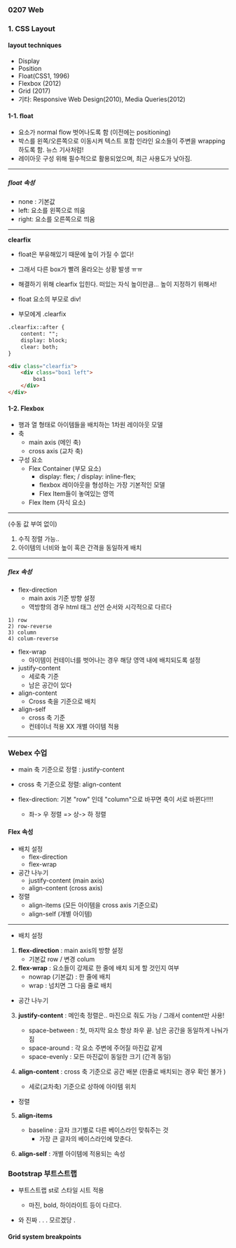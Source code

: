 ### 0207 Web 



### 1. CSS Layout

#### layout techniques

- Display
- Position
- Float(CSS1, 1996)
- Flexbox (2012)
- Grid (2017)
- 기타: Responsive Web Design(2010), Media Queries(2012)



#### 1-1. float

- 요소가 normal flow 벗어나도록 함 (이전에는 positioning)
- 박스를 왼쪽/오른쪽으로 이동시켜 텍스트 포함 인라인 요소들이 주변을 wrapping 하도록 함. 뉴스 기사처럼! 
- 레이아웃 구성 위해 필수적으로 활용되었으며, 최근 사용도가 낮아짐.

---

##### float 속성

- none : 기본값
- left: 요소를 왼쪽으로 띄움
- right: 요소를 오른쪽으로 띄움 

---

**clearfix** 

- float은 부유해있기 때문에 높이 가질 수 없다! 
- 그래서 다른 box가 빨려 올라오는 상황 발생 ㅠㅠ 
- 해결하기 위해 clearfix 입힌다. 떠있는 자식 높이만큼... 높이 지정하기 위해서! 

- float 요소의 부모로 div!
- 부모에게 .clearfix 

```html
.clearfix::after {
	content: "";
	display: block;
	clear: both;
}

<div class="clearfix">
    <div class="box1 left">
        box1
    </div>
</div>
```



#### 1-2. Flexbox 

- 행과 열 형태로 아이템들을 배치하는 1차원 레이아웃 모델
- 축
  - main axis (메인 축)
  - cross axis (교차 축)
- 구성 요소
  - Flex Container (부모 요소)
    - display: flex; / display: inline-flex;
    - flexbox 레이아웃을 형성하는 가장 기본적인 모델
    - Flex Item들이 놓여있는 영역
  - Flex Item (자식 요소)

---

(수동 값 부여 없이)

1. 수직 정렬 가능..
2. 아이템의 너비와 높이 혹은 간격을 동일하게 배치 

---

##### flex 속성

- flex-direction
  - main axis 기준 방향 설정 
  - 역방향의 경우 html 태그 선언 순서와 시각적으로 다르다

```
1) row
2) row-reverse
3) column
4) colum-reverse
```



- flex-wrap
  - 아이템이 컨테이너를 벗어나는 경우 해당 영역 내에 배치되도록 설정 
- justify-content
  - 세로축 기준
  - 남은 공간이 있다
- align-content
  - Cross 축을 기준으로 배치
- align-self
  - cross 축 기준
  - 컨테이너 적용 XX  개별 아이템 적용 

---

### Webex 수업

- main 축 기준으로 정렬 : justify-content

- cross 축 기준으로 정렬: align-content
- flex-direction: 기본 "row" 인데 "column"으로 바꾸면 축이 서로 바뀐다!!!! 
  - 좌-> 우 정렬 => 상-> 하 정렬

#### Flex 속성

- 배치 설정
  - flex-direction
  - flex-wrap
- 공간 나누기
  - justify-content (main axis)
  - align-content (cross axis)
- 정렬
  - align-items (모든 아이템을  cross axis 기준으로)
  - align-self (개별 아이템)

---

- 배치 설정

1. **flex-direction** : main axis의 방향 설정 
   - 기본값 row / 변경 colum
2. **flex-wrap** : 요소들이 강제로 한 줄에 배치 되게 할 것인지 여부
   - nowrap (기본값) : 한 줄에 배치
   - wrap : 넘치면 그 다음 줄로 배치

- 공간 나누기

3. **justify-content** : 메인축 정렬은.. 마진으로 줘도 가능 / 그래서 content만 사용! 
   - space-between : 첫, 마지막 요소 항상 좌우 끝. 남은 공간을 동일하게 나눠가짐
   - space-around : 각 요소 주변에 주어질 마진값 같게
   - space-evenly : 모든 마진값이 동일한 크기 (간격 동일)

4. **align-content** : cross 축 기준으로 공간 배분 (한줄로 배치되는 경우 확인 불가 )
   - 세로(교차축) 기준으로 상하에 아이템 위치 

- 정렬

5. **align-items**
   - baseline : 글자 크기별로 다른 베이스라인 맞춰주는 것
     - 가장 큰 글자의 베이스라인에 맞춘다.

6. **align-self** : 개별 아이템에 적용되는 속성





### Bootstrap 부트스트랩

- 부트스트랩 st로 스타일 시트 적용 
  - 마진, bold, 하이라이트 등이 다르다. 

- 와 진짜 . . . 모르겠당 . 



#### Grid system breakpoints 

